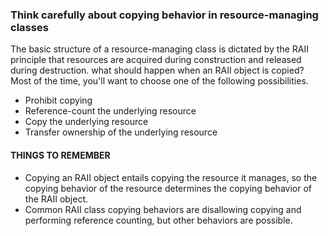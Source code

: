 ### Think carefully about copying behavior in resource-managing classes
The basic structure of a resource-managing class is dictated by the RAII principle that resources are acquired during construction and released during destruction. what should happen when an RAII object is copied? Most of the time, you'll want to choose one of the following possibilities. 
* Prohibit copying
* Reference-count the underlying resource
* Copy the underlying resource
* Transfer ownership of the underlying resource

#### THINGS TO REMEMBER
* Copying an RAII object entails copying the resource it manages, so the copying behavior of the resource determines the copying behavior of the RAII object.
* Common RAII class copying behaviors are disallowing copying and performing reference counting, but other behaviors are possible.